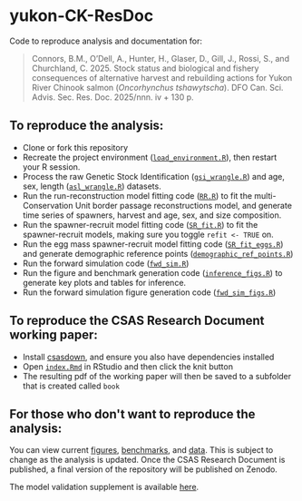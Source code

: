 # yukon-CK-ResDoc
Code to reproduce analysis and documentation for: 
> Connors, B.M., O’Dell, A., Hunter, H., Glaser, D., Gill, J., Rossi, S., and Churchland, C. 2025. Stock status and biological and fishery consequences of alternative harvest and rebuilding actions for Yukon River Chinook salmon (*Oncorhynchus tshawytscha*). DFO Can. Sci. Advis. Sec. Res. Doc. 2025/nnn. iv + 130 p.


## To reproduce the analysis:
 - Clone or fork this repository
 - Recreate the project environment ([`load_environment.R`](https://github.com/Pacific-salmon-assess/yukon-CK-ResDoc/blob/main/analysis/R/load_environment.R)), then restart your R session.
 - Process the raw Genetic Stock Identification ([`gsi_wrangle.R`](https://github.com/Pacific-salmon-assess/yukon-CK-ResDoc/blob/main/analysis/R/gsi_wrangle.R)) and age, sex, length ([`asl_wrangle.R`](https://github.com/Pacific-salmon-assess/yukon-CK-ResDoc/blob/main/analysis/R/asl_wrangle.R)) datasets.
 - Run the run-reconstruction model fitting code ([`RR.R`](https://github.com/Pacific-salmon-assess/yukon-CK-ResDoc/blob/main/analysis/R/run-reconstructions/RR.R)) to fit the multi-Conservation Unit border passage reconstructions model, and generate time series of spawners, harvest and age, sex, and size composition.
 - Run the spawner-recruit model fitting code ([`SR_fit.R`](https://github.com/Pacific-salmon-assess/yukon-CK-ResDoc/blob/main/analysis/R/SR_fit.R)) to fit the spawner-recruit models, making sure you toggle `refit <- TRUE` on.
 - Run the egg mass spawner-recruit model fitting code ([`SR_fit_eggs.R`](https://github.com/Pacific-salmon-assess/yukon-CK-ResDoc/blob/732b656ca908b2be3552e173b73f537cb82ef376/analysis/R/SR_fit_eggs.R)) and generate demographic reference points ([`demographic_ref_points.R`](https://github.com/Pacific-salmon-assess/yukon-CK-ResDoc/blob/732b656ca908b2be3552e173b73f537cb82ef376/analysis/R/demographic_ref_points.R))
 - Run the forward simulation code ([`fwd_sim.R`](https://github.com/Pacific-salmon-assess/yukon-CK-ResDoc/blob/main/analysis/R/fwd_sim.R))
 - Run the figure and benchmark generation code ([`inference_figs.R`](https://github.com/Pacific-salmon-assess/yukon-CK-ResDoc/blob/main/analysis/R/inference_figs.R)) to generate key plots and tables for inference.
 - Run the forward simulation figure generation code ([`fwd_sim_figs.R`](https://github.com/Pacific-salmon-assess/yukon-CK-ResDoc/blob/main/analysis/R/fwd_sim_figs.R))

## To reproduce the CSAS Research Document working paper:
 - Install [csasdown](https://github.com/pbs-assess/csasdown), and ensure you also have dependencies installed
 - Open [`index.Rmd`](https://github.com/Pacific-salmon-assess/yukon-CK-ResDoc/tree/main/csasdown) in RStudio and then click the knit button
 - The resulting pdf of the working paper will then be saved to a subfolder that is created called `book` 

## For those who don't want to reproduce the analysis:  
You can view current [figures](https://github.com/Pacific-salmon-assess/yukon-CK-ResDoc/tree/main/analysis/plots), [benchmarks](https://github.com/Pacific-salmon-assess/yukon-CK-ResDoc/blob/main/analysis/data/generated/bench_par_table.csv), and [data](https://github.com/Pacific-salmon-assess/yukon-CK-ResDoc/tree/main/analysis/data/raw). This is subject to change as the analysis is updated. Once the CSAS Research Document is published, a final version of the repository will be published on Zenodo.

The model validation supplement is available [here](https://pacific-salmon-assess.github.io/yukon-CK-ResDoc/analysis/R/SR-diagnostics.html). 

